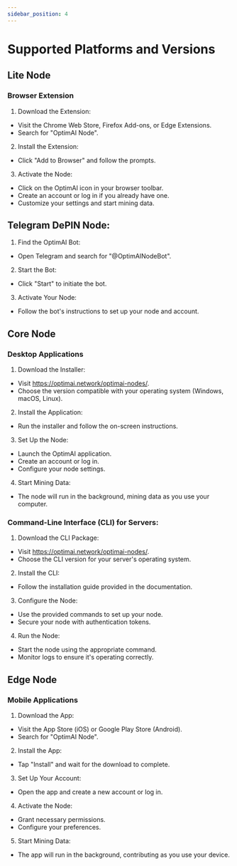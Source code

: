 ```yaml
---
sidebar_position: 4
---
```


# Supported Platforms and Versions

## Lite Node
### Browser Extension
1. Download the Extension:
- Visit the Chrome Web Store, Firefox Add-ons, or Edge Extensions.
- Search for "OptimAI Node".
2. Install the Extension:
- Click "Add to Browser" and follow the prompts.
3. Activate the Node:
- Click on the OptimAI icon in your browser toolbar.
- Create an account or log in if you already have one.
- Customize your settings and start mining data.

## Telegram DePIN Node:
1. Find the OptimAI Bot:
- Open Telegram and search for "@OptimAINodeBot".
2. Start the Bot:
- Click "Start" to initiate the bot.
3. Activate Your Node:
- Follow the bot's instructions to set up your node and account.


## Core Node
### Desktop Applications
1. Download the Installer:
- Visit https://optimai.network/optimai-nodes/.
- Choose the version compatible with your operating system (Windows, macOS, Linux).
2. Install the Application:
- Run the installer and follow the on-screen instructions.
3. Set Up the Node:
- Launch the OptimAI application.
- Create an account or log in.
- Configure your node settings.
4. Start Mining Data:
- The node will run in the background, mining data as you use your computer.

### Command-Line Interface (CLI) for Servers:
1. Download the CLI Package:
- Visit https://optimai.network/optimai-nodes/.
- Choose the CLI version for your server's operating system.
2. Install the CLI:
- Follow the installation guide provided in the documentation.
3. Configure the Node:
- Use the provided commands to set up your node.
- Secure your node with authentication tokens.
4. Run the Node:
- Start the node using the appropriate command.
- Monitor logs to ensure it's operating correctly.

## Edge Node
### Mobile Applications
1. Download the App:
- Visit the App Store (iOS) or Google Play Store (Android).
- Search for "OptimAI Node".
2. Install the App:
- Tap "Install" and wait for the download to complete.
3. Set Up Your Account:
- Open the app and create a new account or log in.
4. Activate the Node:
- Grant necessary permissions.
- Configure your preferences.
5. Start Mining Data:
- The app will run in the background, contributing as you use your device.
